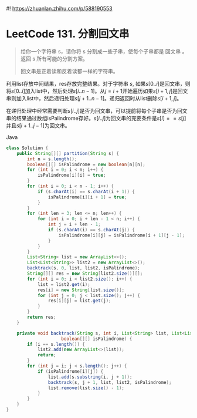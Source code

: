 #! https://zhuanlan.zhihu.com/p/588190553
# LeetCode 131. 分割回文串

> 给你一个字符串 s，请你将 s 分割成一些子串，使每个子串都是 回文串 。返回 s 所有可能的分割方案。
> 
> 回文串是正着读和反着读都一样的字符串。

利用list存放中间结果，res存放完整结果。对于字符串 $s$, 如果$s[0..i]$是回文串，则将$s[0..i]$加入list中，然后处理$s[i..n-1]$。从$j = i + 1$开始遍历如果$s[i + 1, j]$是回文串则加入list中，然后递归处理$s[j + 1..n-1]$。递归返回时从list删除$s[i + 1, j]$。

在递归处理中经常需要判断$s[i..j]$是否为回文串，可以提前将每个子串是否为回文串的结果通过数组isPalindrome存好。$s[i..j]$为回文串的充要条件是$s[i]==s[j]$并且$s[i+1..j-1]$为回文串。


Java
```java
class Solution {
    public String[][] partition(String s) {
        int n = s.length();
        boolean[][] isPalindrome = new boolean[n][n];
        for (int i = 0; i < n; i++) {
            isPalindrome[i][i] = true;
        }
        for (int i = 0; i < n - 1; i++) {
            if (s.charAt(i) == s.charAt(i + 1)) {
                isPalindrome[i][i + 1] = true;
            }
        }
        for (int len = 3; len <= n; len++) {
            for (int i = 0; i + len - 1 < n; i++) {
                int j = i + len - 1;
                if (s.charAt(i) == s.charAt(j)) {
                    isPalindrome[i][j] = isPalindrome[i + 1][j - 1];
                }
            }
        }
        List<String> list = new ArrayList<>();
        List<List<String>> list2 = new ArrayList<>();
        backtrack(s, 0, list, list2, isPalindrome);
        String[][] res = new String[list2.size()][];
        for (int i = 0; i < list2.size(); i++) {
            list = list2.get(i);
            res[i] = new String[list.size()];
            for (int j = 0; j < list.size(); j++) {
                res[i][j] = list.get(j);
            }
        }
        return res;
    }

    private void backtrack(String s, int i, List<String> list, List<List<String>> list2,
                     boolean[][] isPalindrome) {
        if (i == s.length()) {
            list2.add(new ArrayList<>(list));
            return;
        }
        for (int j = i; j < s.length(); j++) {
            if (isPalindrome[i][j]) {
                list.add(s.substring(i, j + 1));
                backtrack(s, j + 1, list, list2, isPalindrome);
                list.remove(list.size() - 1);
            }
        }
    }
}
```



